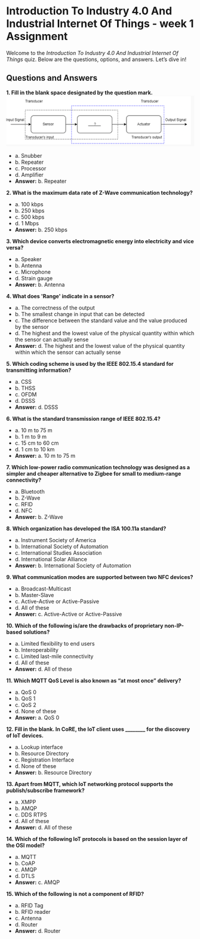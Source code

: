 # Introduction To Industry 4.0 And Industrial Internet Of Things - week 1 Assignment

Welcome to the *Introduction To Industry 4.0 And Industrial Internet Of Things* quiz. Below are the questions, options, and answers. Let’s dive in!

## Questions and Answers

**1. Fill in the blank space designated by the question mark.**  
![IoT Diagram](images/iot-img1.png "IoT Diagram")
   - a. Snubber  
   - b. Repeater  
   - c. Processor  
   - d. Amplifier  
   - **Answer:** b. Repeater  

**2. What is the maximum data rate of Z-Wave communication technology?**  
   - a. 100 kbps  
   - b. 250 kbps  
   - c. 500 kbps  
   - d. 1 Mbps  
   - **Answer:** b. 250 kbps  

**3. Which device converts electromagnetic energy into electricity and vice versa?**  
   - a. Speaker  
   - b. Antenna  
   - c. Microphone  
   - d. Strain gauge  
   - **Answer:** b. Antenna  

**4. What does 'Range' indicate in a sensor?**  
   - a. The correctness of the output  
   - b. The smallest change in input that can be detected  
   - c. The difference between the standard value and the value produced by the sensor  
   - d. The highest and the lowest value of the physical quantity within which the sensor can actually sense  
   - **Answer:** d. The highest and the lowest value of the physical quantity within which the sensor can actually sense  

**5. Which coding scheme is used by the IEEE 802.15.4 standard for transmitting information?**  
   - a. CSS  
   - b. THSS  
   - c. OFDM  
   - d. DSSS  
   - **Answer:** d. DSSS  

**6. What is the standard transmission range of IEEE 802.15.4?**  
   - a. 10 m to 75 m  
   - b. 1 m to 9 m  
   - c. 15 cm to 60 cm  
   - d. 1 cm to 10 km  
   - **Answer:** a. 10 m to 75 m  

**7. Which low-power radio communication technology was designed as a simpler and cheaper alternative to Zigbee for small to medium-range connectivity?**  
   - a. Bluetooth  
   - b. Z-Wave  
   - c. RFID  
   - d. NFC  
   - **Answer:** b. Z-Wave  

**8. Which organization has developed the ISA 100.11a standard?**  
   - a. Instrument Society of America  
   - b. International Society of Automation  
   - c. International Studies Association  
   - d. International Solar Alliance  
   - **Answer:** b. International Society of Automation  

**9. What communication modes are supported between two NFC devices?**  
   - a. Broadcast-Multicast  
   - b. Master-Slave  
   - c. Active-Active or Active-Passive  
   - d. All of these  
   - **Answer:** c. Active-Active or Active-Passive  

**10. Which of the following is/are the drawbacks of proprietary non-IP-based solutions?**  
   - a. Limited flexibility to end users  
   - b. Interoperability  
   - c. Limited last-mile connectivity  
   - d. All of these  
   - **Answer:** d. All of these  

**11. Which MQTT QoS Level is also known as “at most once” delivery?**  
   - a. QoS 0  
   - b. QoS 1  
   - c. QoS 2  
   - d. None of these  
   - **Answer:** a. QoS 0  

**12. Fill in the blank. In CoRE, the IoT client uses ________ for the discovery of IoT devices.**  
   - a. Lookup interface  
   - b. Resource Directory  
   - c. Registration Interface  
   - d. None of these  
   - **Answer:** b. Resource Directory  

**13. Apart from MQTT, which IoT networking protocol supports the publish/subscribe framework?**  
   - a. XMPP  
   - b. AMQP  
   - c. DDS RTPS  
   - d. All of these  
   - **Answer:** d. All of these  

**14. Which of the following IoT protocols is based on the session layer of the OSI model?**  
   - a. MQTT  
   - b. CoAP  
   - c. AMQP  
   - d. DTLS  
   - **Answer:** c. AMQP  

**15. Which of the following is not a component of RFID?**  
   - a. RFID Tag  
   - b. RFID reader  
   - c. Antenna  
   - d. Router  
   - **Answer:** d. Router  
